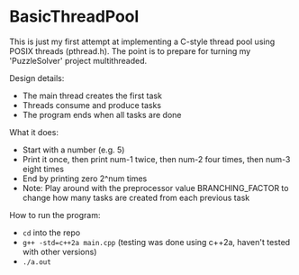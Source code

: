 # BasicThreadPool
This is just my first attempt at implementing a C-style thread pool using POSIX threads (pthread.h). 
The point is to prepare for turning my 'PuzzleSolver' project multithreaded.

Design details:  
- The main thread creates the first task
- Threads consume and produce tasks
- The program ends when all tasks are done

What it does:
- Start with a number (e.g. 5)
- Print it once, then print num-1 twice, then num-2 four times, then num-3 eight times
- End by printing zero 2^num times
- Note: Play around with the preprocessor value BRANCHING_FACTOR to change how many tasks are created from each previous task

How to run the program:
- `cd` into the repo
- `g++ -std=c++2a main.cpp` (testing was done using c++2a, haven't tested with other versions)
- `./a.out`
